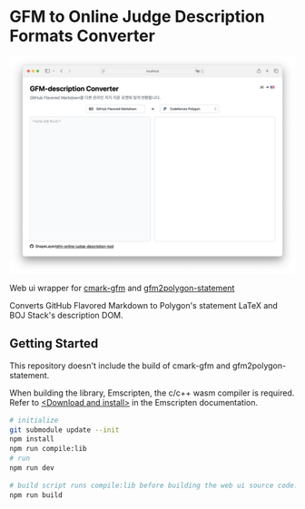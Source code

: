 # GFM to Online Judge Description Formats Converter

![](./.github/demo.png)

Web ui wrapper for [cmark-gfm](https://github.com/github/cmark-gfm) and [gfm2polygon-statement](https://github.com/shapelayer/gfm2polygon-statement)

Converts GitHub Flavored Markdown to Polygon's statement LaTeX and BOJ Stack's description DOM.

## Getting Started
This repository doesn't include the build of cmark-gfm and gfm2polygon-statement.

When building the library, Emscripten, the c/c++ wasm compiler is required. Refer to [&lt;Download and install&gt;](https://emscripten.org/docs/getting_started/downloads.html) in the Emscripten documentation.

```sh
# initialize
git submodule update --init
npm install
npm run compile:lib
# run
npm run dev
```

```sh
# build script runs compile:lib before building the web ui source code.
npm run build
```
